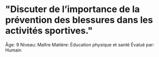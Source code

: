 # "Discuter de l’importance de la prévention des blessures dans les activités sportives."

Âge: 9
Niveau: Maître
Matière: Éducation physique et santé
Évalué par: Humain
